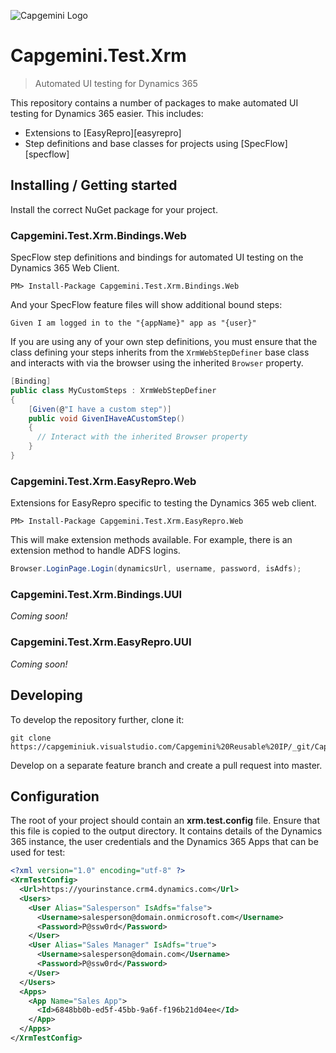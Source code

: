 ![Capgemini Logo](https://capgemini.github.io/images/logo.svg)

# Capgemini.Test.Xrm
> Automated UI testing for Dynamics 365

This repository contains a number of packages to make automated UI testing for Dynamics 365 easier. This includes:
- Extensions to [EasyRepro][easyrepro] 
- Step definitions and base classes for projects using [SpecFlow][specflow]

## Installing / Getting started

Install the correct NuGet package for your project.

### Capgemini.Test.Xrm.Bindings&#46;Web

SpecFlow step definitions and bindings for automated UI testing on the Dynamics 365 Web Client.

```shell
PM> Install-Package Capgemini.Test.Xrm.Bindings.Web
```

And your SpecFlow feature files will show additional bound steps:
```gherkin
Given I am logged in to the "{appName}" app as "{user}"
```

If you are using any of your own step definitions, you must ensure that the class defining your steps inherits from the `XrmWebStepDefiner` base class and interacts with via the browser using the inherited `Browser` property.

```csharp
[Binding]
public class MyCustomSteps : XrmWebStepDefiner
{
    [Given(@"I have a custom step")]
    public void GivenIHaveACustomStep()
    {
      // Interact with the inherited Browser property
    }
}
```

### Capgemini.Test.Xrm.EasyRepro&#46;Web

Extensions for EasyRepro specific to testing the Dynamics 365 web client.

```shell
PM> Install-Package Capgemini.Test.Xrm.EasyRepro.Web
```

This will make extension methods available. For example, there is an extension method to handle ADFS logins.

```csharp
Browser.LoginPage.Login(dynamicsUrl, username, password, isAdfs);
```

### Capgemini.Test.Xrm.Bindings.UUI

*Coming soon!*

### Capgemini.Test.Xrm.EasyRepro.UUI

*Coming soon!*

## Developing

To develop the repository further, clone it:

```shell
git clone https://capgeminiuk.visualstudio.com/Capgemini%20Reusable%20IP/_git/Capgemini.Test.Xrm
``` 

Develop on a separate feature branch and create a pull request into master.

## Configuration

The root of your project should contain an **xrm.test.config** file. Ensure that this file is copied to the output directory. It contains details of the Dynamics 365 instance, the user credentials and the Dynamics 365 Apps that can be used for test:

```xml
<?xml version="1.0" encoding="utf-8" ?>
<XrmTestConfig>
  <Url>https://yourinstance.crm4.dynamics.com</Url>
  <Users>
    <User Alias="Salesperson" IsAdfs="false">
      <Username>salesperson@domain.onmicrosoft.com</Username>
      <Password>P@ssw0rd</Password>
    </User>
    <User Alias="Sales Manager" IsAdfs="true">
      <Username>salesperson@domain.com</Username>
      <Password>P@ssw0rd</Password>
    </User>
  </Users>
  <Apps>
    <App Name="Sales App">
      <Id>6848bb0b-ed5f-45bb-9a6f-f196b21d04ee</Id>
    </App>
  </Apps>
</XrmTestConfig>
```